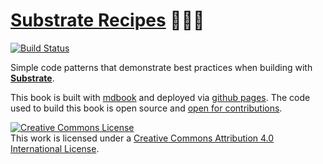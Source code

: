 # <a href="https://substrate.dev/recipes">Substrate Recipes</a> 🍴😋🍴
[![Build Status](https://travis-ci.org/substrate-developer-hub/recipes.svg?branch=master)](https://travis-ci.org/substrate-developer-hub/recipes)

Simple code patterns that demonstrate best practices when building with **[Substrate](https://github.com/paritytech/substrate)**.

This book is built with [mdbook](https://rust-lang-nursery.github.io/mdBook/continuous-integration.html) and deployed via [github pages](https://pages.github.com/). The code used to build this book is open source and [open for contributions](./CONTRIBUTING.md).

<a rel="license" href="http://creativecommons.org/licenses/by/4.0/"><img alt="Creative Commons License" style="border-width:0" src="https://i.creativecommons.org/l/by/4.0/88x31.png" /></a><br />This work is licensed under a <a rel="license" href="http://creativecommons.org/licenses/by/4.0/">Creative Commons Attribution 4.0 International License</a>.